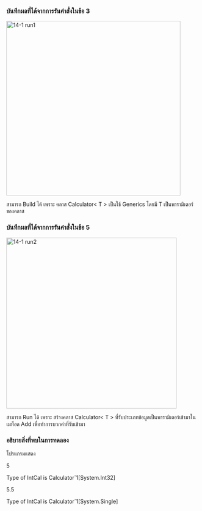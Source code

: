 ### บันทึกผลที่ได้จากการรันคำสั่งในข้อ 3
<img width="456" alt="14-1 run1" src="https://github.com/kanoksiriboonkam/03376836-OOP-2566-Lab-14/assets/144196048/29bd6e7b-3869-460f-8d78-2d4392197d63">

สามารถ Build ได้ เพราะ คลาส Calculator< T > เป็นใช้ Generics โดยมี T เป็นพารามิเตอร์ของคลาส

### บันทึกผลที่ได้จากการรันคำสั่งในข้อ 5
<img width="446" alt="14-1 run2" src="https://github.com/kanoksiriboonkam/03376836-OOP-2566-Lab-14/assets/144196048/c779ce5d-87db-4a9f-b495-a7d421d03f92">

สามารถ Run ได้ เพราะ สร้างคลาส Calculator< T > ที่รับประเภทข้อมูลเป็นพารามิเตอร์เข้ามาในเมท็อด Add เพื่อทำการบวกค่าที่รับเข้ามา

### อธิบายสิ่งที่พบในการทดลอง
โปรแกรมแสดง

5

Type of IntCal is Calculator`1[System.Int32]

5.5

Type of IntCal is Calculator`1[System.Single]

